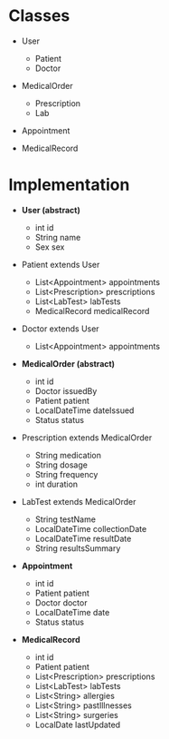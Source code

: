 # Classes

- User
  - Patient
  - Doctor

- MedicalOrder
  - Prescription
  - Lab

- Appointment
- MedicalRecord

# Implementation

- **User (abstract)**
  - int id
  - String name
  - Sex sex

- Patient extends User
  - List\<Appointment\> appointments
  - List\<Prescription\> prescriptions
  - List\<LabTest\> labTests
  - MedicalRecord medicalRecord

- Doctor extends User
  - List\<Appointment\> appointments

- **MedicalOrder (abstract)**
  - int id
  - Doctor issuedBy
  - Patient patient
  - LocalDateTime dateIssued
  - Status status

- Prescription extends MedicalOrder
  - String medication
  - String dosage
  - String frequency
  - int duration

- LabTest extends MedicalOrder
  - String testName
  - LocalDateTime collectionDate
  - LocalDateTime resultDate
  - String resultsSummary

- **Appointment**
  - int id
  - Patient patient
  - Doctor doctor
  - LocalDateTime date
  - Status status

- **MedicalRecord**
  - int id
  - Patient patient
  - List\<Prescription\> prescriptions
  - List\<LabTest\> labTests
  - List\<String\> allergies
  - List\<String\> pastIllnesses
  - List\<String\> surgeries
  - LocalDate lastUpdated